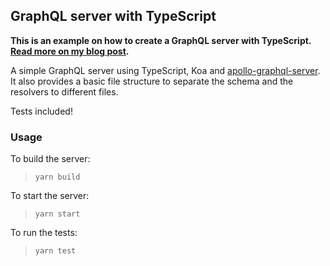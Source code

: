 ## GraphQL server with TypeScript

**This is an example on how to create a GraphQL server with TypeScript. [Read more on my blog post](https://kostasbariotis.com/graphql-server-typescript).**

A simple GraphQL server using TypeScript, Koa and [apollo-graphql-server](https://github.com/apollographql/apollo-server/tree/master/packages/apollo-server-koa). It also provides a basic file structure to separate the schema and the resolvers to different files.

Tests included!

### Usage

To build the server:

> `yarn build`

To start the server:

> `yarn start`

To run the tests:

> `yarn test`
